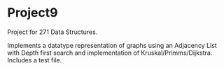 # Project9

Project for 271 Data Structures.

Implements a datatype representation of graphs using an Adjacency List with Depth first search and implementation of Kruskal/Primms/Dijkstra. Includes a test file.
